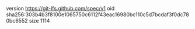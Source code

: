 version https://git-lfs.github.com/spec/v1
oid sha256:303b4b3f8100e1065750c6112f43eac16980bc110c5d7bcdaf3f0dc780bc6552
size 1114
